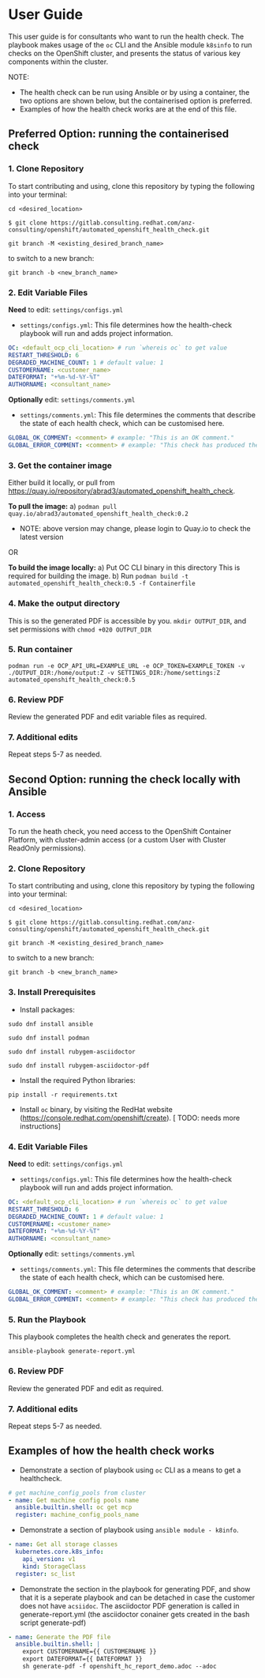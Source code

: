 # User Guide
This user guide is for consultants who want to run the health check. The playbook makes usage of the `oc` CLI and the Ansible module `k8sinfo` to run checks on the OpenShift cluster, and presents the status of various key components within the cluster. 

NOTE: 
- The health check can be run using Ansible or by using a container, the two options are shown below, but the containerised option is preferred.
- Examples of how the health check works are at the end of this file.

## Preferred Option: running the containerised check
### 1. Clone Repository
To start contributing and using, clone this repository by typing the following into your terminal:
```
cd <desired_location>

$ git clone https://gitlab.consulting.redhat.com/anz-consulting/openshift/automated_openshift_health_check.git

git branch -M <existing_desired_branch_name>
```
to switch to a new branch:
```
git branch -b <new_branch_name>
```

### 2. Edit Variable Files
**Need** to edit: `settings/configs.yml`
- `settings/configs.yml`: This file determines how the health-check playbook will run and adds project information.
````yaml
OC: <default_ocp_cli_location> # run `whereis oc` to get value
RESTART_THRESHOLD: 6
DEGRADED_MACHINE_COUNT: 1 # default value: 1
CUSTOMERNAME: <customer_name>
DATEFORMAT: "+%m-%d-%Y-%T"
AUTHORNAME: <consultant_name>
````

**Optionally** edit: `settings/comments.yml`
- `settings/comments.yml`: This file determines the comments that describe the state of each health check, which can be customised here.
````yaml
GLOBAL_OK_COMMENT: <comment> # example: "This is an OK comment."
GLOBAL_ERROR_COMMENT: <comment> # example: "This check has produced the following errors."
````

### 3. Get the container image
Either build it locally, or pull from https://quay.io/repository/abrad3/automated_openshift_health_check.

**To pull the image:**
a) `podman pull quay.io/abrad3/automated_openshift_health_check:0.2`

- NOTE: above version may change, please login to Quay.io to check the latest version

OR

**To build the image locally:**
a) Put OC CLI binary in this directory This is required for building the image.
b) Run `podman build -t automated_openshift_health_check:0.5 -f Containerfile`

### 4. Make the output directory
This is so the generated PDF is accessible by you.
`mkdir OUTPUT_DIR`, and set permissions with `chmod +020 OUTPUT_DIR`

### 5. Run container 
`podman run -e OCP_API_URL=EXAMPLE_URL -e OCP_TOKEN=EXAMPLE_TOKEN -v ./OUTPUT_DIR:/home/output:Z -v SETTINGS_DIR:/home/settings:Z automated_openshift_health_check:0.5`

### 6. Review PDF 
Review the generated PDF and edit variable files as required.

### 7. Additional edits
Repeat steps 5-7 as needed.

## Second Option: running the check locally with Ansible
### 1. Access

To run the heath check, you need access to the OpenShift Container Platform, with cluster-admin access (or a custom User with Cluster ReadOnly permissions).

### 2. Clone Repository
To start contributing and using, clone this repository by typing the following into your terminal:
```
cd <desired_location>

$ git clone https://gitlab.consulting.redhat.com/anz-consulting/openshift/automated_openshift_health_check.git

git branch -M <existing_desired_branch_name>
```
to switch to a new branch:
```
git branch -b <new_branch_name>
```

### 3. Install Prerequisites

- Install packages:

````
sudo dnf install ansible

sudo dnf install podman

sudo dnf install rubygem-asciidoctor

sudo dnf install rubygem-asciidoctor-pdf
````

- Install the required Python libraries:
````
pip install -r requirements.txt
````

- Install `oc` binary, by visiting the RedHat website (https://console.redhat.com/openshift/create). [ TODO: needs more instructions]

### 4. Edit Variable Files
**Need** to edit: `settings/configs.yml`
- `settings/configs.yml`: This file determines how the health-check playbook will run and adds project information.
````yaml
OC: <default_ocp_cli_location> # run `whereis oc` to get value
RESTART_THRESHOLD: 6
DEGRADED_MACHINE_COUNT: 1 # default value: 1
CUSTOMERNAME: <customer_name>
DATEFORMAT: "+%m-%d-%Y-%T"
AUTHORNAME: <consultant_name>
````

**Optionally** edit: `settings/comments.yml`
- `settings/comments.yml`: This file determines the comments that describe the state of each health check, which can be customised here.
````yaml
GLOBAL_OK_COMMENT: <comment> # example: "This is an OK comment."
GLOBAL_ERROR_COMMENT: <comment> # example: "This check has produced the following errors."
````
### 5. Run the Playbook

This playbook completes the health check and generates the report.
````
ansible-playbook generate-report.yml
````

### 6. Review PDF 
Review the generated PDF and edit as required.

### 7. Additional edits
Repeat steps 5-7 as needed.

## Examples of how the health check works
- Demonstrate a section of playbook using `oc` CLI as a means to get a healthcheck. 
```yaml
# get machine_config_pools from cluster
- name: Get machine config pools name
  ansible.builtin.shell: oc get mcp
  register: machine_config_pools_name
```

- Demonstrate a section of playbook using `ansible module - k8info`.
```yaml
- name: Get all storage classes
  kubernetes.core.k8s_info:
    api_version: v1
    kind: StorageClass
  register: sc_list
```

- Demonstrate the section in the playbook for generating PDF, and show that it is a seperate playbook and can be detached in case the customer does not have `acsiidoc`. 
The asciidoctor PDF generation is called in generate-report.yml (the asciidoctor conainer gets created in the bash script generate-pdf)
```yaml
- name: Generate the PDF file
  ansible.builtin.shell: |
    export CUSTOMERNAME={{ CUSTOMERNAME }}
    export DATEFORMAT={{ DATEFORMAT }}
    sh generate-pdf -f openshift_hc_report_demo.adoc --adoc
```